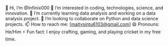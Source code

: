 👋 Hi, I’m @Infinix000
👀 I’m interested in coding, technologies, science, and innovation.
🌱 I’m currently learning data analysis and working on a data analysis project.
💞️ I’m looking to collaborate on Python and data science projects.
📫 How to reach me: [maitysintu6103@gmail.com]
😄 Pronouns: He/Him
⚡ Fun fact: I enjoy crafting, gaming, and playing cricket in my free time.
<!---
Infinix000/Infinix000 is a ✨ special ✨ repository because its `README.md` (this file) appears on your GitHub profile.
You can click the Preview link to take a look at your changes.
--->
